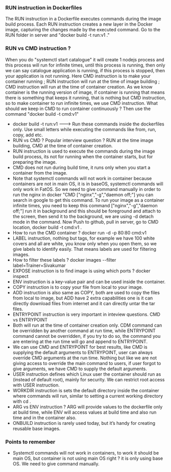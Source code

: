 ### RUN instruction in Dockerfiles
The RUN instruction in a Dockerfile executes commands during the image build process. Each RUN instruction creates a new layer in the Docker image, capturing the changes made by the executed command. Go to the RUN folder in server and "docker build -t run:v1 ."

### RUN vs CMD instruction ?
When you do "systemctl start catalogue" it will create 1 nodejs process and this process will run for infinite times, until this process is running, then only we can say catalogue application is running, if this process is stopped, then your application is not running. Here CMD instruction is to make your container running ; RUN instruction will run at the time of image building ; CMD instruction will run at the time of container creation. As we know container is the running version of image, if container is running that means there is something that keeps it running, that is nothing but CMD instruction, so to make container to run infinite times, we use CMD instruction. What should we keep in CMD to run container continuously ? Then use the command
"docker build -t cmd:v1"
- docker build -t run:v1 ---> Run these commands inside the dockerfiles only. Use small letters while executing the commands like from, run, copy, add etc.
- RUN vs CMD ? Popular interview question ? RUN at the time image building, CMD at the time of container creation.
- RUN instruction is used to execute the commands during the image build process, its not for running when the container starts, but for preparing the image.
- CMD does not run during build time, it runs only when you start a container from the image.
- Note that systemctl commands will not work in container because containers are not in main OS, it is in baseOS, systemctl commands will only work in FatOS. So we need to give command manually in order to run the nginx in docker "CMD ["nginx","-g","daemon off;"] you can search in google to get this command. To run your image as a container infinite times, you need to keep this command ["nginx","-g","daemon off;"] run it in background and this should be foreground and attach to the screen, then send it to the background, we are using -d detach mode in the command. Now Push to github, pull in server, go to CMD location, docker build -t cmd:v1 .
- How to run the CMD container ? docker run -d -p 80:80 cmd:v1
- LABEL instruction, nothing but tags, for example we have 100 white covers and all are white, you know only when you open them, so we give labels to identify easily. That means labels are used for filtering images.
- How to filter these labels ? docker images --filter label=Trainer=Sivakumar
- EXPOSE instruction is to find image is using which ports ? docker inspect <image-id>
- ENV instruction is a key-value pair and can be used inside the container.
- COPY instruction is to copy your file from local to your image.
- ADD instruction is also same as COPY, both are used to copy the files from local to image, but ADD have 2 extra capabilities one is it can directly download files from internet and it can directly untar the tar files.
- ENTRYPOINT instruction is very important in inteview questions. CMD vs ENTRYPOINT
- Both will run at the time of container creation only. CDM command can be overridden by another command at run time, while ENTRYPOINT command cannot be overridden, if you try to do so, the command you are entering at the run time will go and append to ENTRYPOINT.
- We can use CMD and ENTRYPOINT for best results, like CMD is supplying the default arguments to ENTRYPOINT, user can always override CMD arguments at the run time. Nothing but like we are not giving access to override the main command to users, if user forgot to give arguments, we have CMD to supply the default arguments.
- USER instruction defines which Linux user the container should run as (instead of default root), mainly for security. We can restrict root access with USER instruction.
- WORKDIR instruction is sets the default directory inside the container where commands will run, similar to setting a current working directory with cd .
- ARG vs ENV instruction ? ARG will provide values to the dockerfile only at build time, while ENV will access values at build time and also run time and in the container also.
- ONBUILD instruction is rarely used today, but it’s handy for creating reusable base images.

### Points to remember
- Systemctl commands will not work in containers, to work it should be main OS, but container is not using
  main OS right ? it is only using base OS. We need to give command manually.
